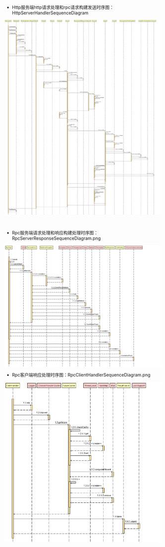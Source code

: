 * Http服务端http请求处理和rpc请求构建发送时序图：HttpServerHandlerSequenceDiagram

<img src="./imgs/HttpServerHandlerSequenceDiagram.png">

​	

* Rpc服务端请求处理和响应构建处理时序图：RpcServerResponseSequenceDiagram.png

<img src="./imgs/RpcServerResponseSequenceDiagram.png">

* Rpc客户端响应处理时序图：RpcClientHandlerSequenceDiagram.png

<img src="./imgs/RpcClientHandlerSequenceDiagram.png">